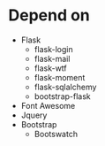 # Depend on

- Flask
  - flask-login
  - flask-mail
  - flask-wtf
  - flask-moment
  - flask-sqlalchemy
  - bootstrap-flask
- Font Awesome
- Jquery
- Bootstrap
  - Bootswatch 
